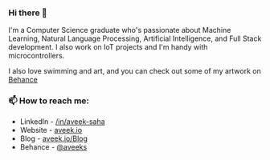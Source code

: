 ### Hi there 👋
I'm a Computer Science graduate who's passionate about Machine Learning, Natural Language Processing, Artificial Intelligence, and Full Stack development. I also work on IoT projects and I'm handy with microcontrollers.

I also love swimming and art, and you can check out some of my artwork on [Behance](https://www.behance.net/aveeks/)

### 📫 How to reach me:
- LinkedIn - [/in/aveek-saha](https://www.linkedin.com/in/aveek-saha/)
- Website - [aveek.io](https://home.aveek.io/)
- Blog - [aveek.io/Blog](https://home.aveek.io/blog/)
- Behance - [@aveeks](https://www.behance.net/aveeks/)

<!--
**Aveek-Saha/aveek-saha** is a ✨ _special_ ✨ repository because its `README.md` (this file) appears on your GitHub profile.

Here are some ideas to get you started:

- 🔭 I’m currently working on ...
- 🌱 I’m currently learning ...
- 👯 I’m looking to collaborate on ...
- 🤔 I’m looking for help with ...
- 💬 Ask me about ...
- 📫 How to reach me: ...
- 😄 Pronouns: ...
- ⚡ Fun fact: ...
-->
